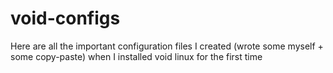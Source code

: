 # void-configs
Here are all the important configuration files I created (wrote some myself + some copy-paste) when I installed void linux for the first time
